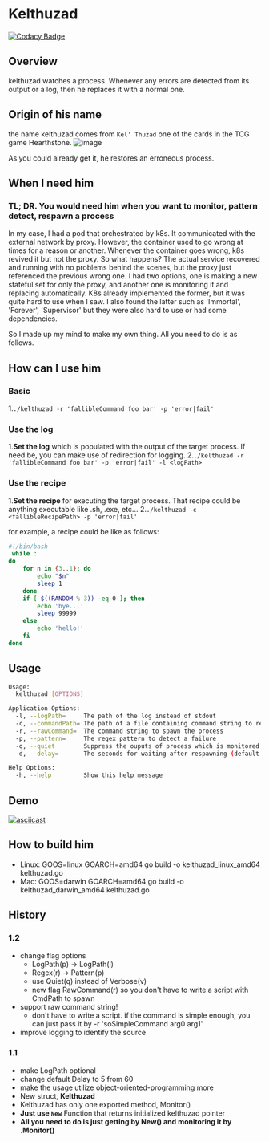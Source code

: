 # Kelthuzad

[![Codacy Badge](https://api.codacy.com/project/badge/Grade/753a3a93a96e45149d7e19fb1639fcb7)](https://app.codacy.com/app/0xF4D3C0D3/kelthuzad?utm_source=github.com&utm_medium=referral&utm_content=0xF4D3C0D3/kelthuzad&utm_campaign=Badge_Grade_Dashboard)

## Overview

kelthuzad watches a process. Whenever any errors are detected from its output or a log, then he replaces it with a normal one.

## Origin of his name

the name kelthuzad comes from `Kel' Thuzad` one of the cards in the TCG game Hearthstone.
![image](https://user-images.githubusercontent.com/19762154/56653541-d08e7480-66c8-11e9-9241-dd67a480309f.png)

As you could already get it, he restores an erroneous process.

## When I need him

### TL; DR. You would need him when you want to monitor, pattern detect, respawn a process

In my case, I had a pod that orchestrated by k8s. It communicated with the external network by proxy. However, the container used to go wrong at times for a reason or another. Whenever the container goes wrong, k8s revived it but not the proxy. So what happens? The actual service recovered and running with no problems behind the scenes, but the proxy just referenced the previous wrong one. I had two options, one is making a new stateful set for only the proxy, and another one is monitoring it and replacing automatically. K8s already implemented the former, but it was quite hard to use when I saw. I also found the latter such as 'Immortal', 'Forever', 'Supervisor' but they were also hard to use or had some dependencies.

So I made up my mind to make my own thing. All you need to do is as follows.

## How can I use him

### Basic

1.`./kelthuzad -r 'fallibleCommand foo bar' -p 'error|fail'`

### Use the log

1.**Set the log** which is populated with the output of the target process. If need be, you can make use of redirection for logging.
2.`./kelthuzad -r 'fallibleCommand foo bar' -p 'error|fail' -l <logPath>`

### Use the recipe

1.**Set the recipe** for executing the target process. That recipe could be anything executable like .sh, .exe, etc...
2.`./kelthuzad -c <fallibleRecipePath> -p 'error|fail'`

for example, a recipe could be like as follows:

```sh
#!/bin/bash
 while :
do
    for n in {3..1}; do
        echo "$n"
        sleep 1
    done
    if [ $((RANDOM % 3)) -eq 0 ]; then
        echo 'bye...'
        sleep 99999
    else
        echo 'hello!'
    fi
done
```

## Usage

```sh
Usage:
  kelthuzad [OPTIONS]

Application Options:
  -l, --logPath=     The path of the log instead of stdout
  -c, --commandPath= The path of a file containing command string to respawn the process
  -r, --rawCommand=  The command string to spawn the process
  -p, --pattern=     The regex pattern to detect a failure
  -q, --quiet        Suppress the ouputs of process which is monitored
  -d, --delay=       The seconds for waiting after respawning (default: 5)

Help Options:
  -h, --help         Show this help message
```

## Demo

[![asciicast](https://asciinema.org/a/242769.svg)](https://asciinema.org/a/242769)

## How to build him

- Linux: GOOS=linux GOARCH=amd64 go build -o kelthuzad_linux_amd64 kelthuzad.go
- Mac: GOOS=darwin GOARCH=amd64 go build -o kelthuzad_darwin_amd64 kelthuzad.go

## History

### 1.2

- change flag options
    - LogPath(p) -> LogPath(l)
    - Regex(r) -> Pattern(p)
    - use Quiet(q) instead of Verbose(v)
    - new flag RawCommand(r) so you don't have to write a script with CmdPath to spawn
- support raw command string!
    - don't have to write a script. if the command is simple enough, you can just pass it by -r 'soSimpleCommand arg0 arg1'
- improve logging to identify the source

### 1.1

- make LogPath optional
- change default Delay to 5 from 60
- make the usage utilize object-oriented-programming more
- New struct, **Kelthuzad**
- Kelthuzad has only one exported method, Monitor()
- **Just use `New`** Function that returns initialized kelthuzad pointer
- **All you need to do is just getting by New() and monitoring it by .Monitor()**
